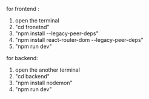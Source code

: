 

for frontend : 
1. open the terminal
2. "cd fronetnd"
3. "npm install --legacy-peer-deps"
4. "npm install react-router-dom --legacy-peer-deps"
5. "npm run dev"


for backend:
1. open the another terminal
2. "cd backend"
3. "npm install nodemon"
4. "npm run dev"
